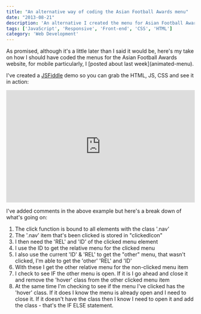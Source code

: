 ```yaml
---
title: "An alternative way of coding the Asian Football Awards menu"
date: "2013-08-21"
description: 'An alternative I created the menu for Asian Football Awards website'
tags: ['JavaScript', 'Responsive', 'Front-end', 'CSS', 'HTML']
category: 'Web Development'
---
```


<p class="introduction">As promised, although it's a little later than I said it would be, here's my take on how I should have coded the menus for the Asian Football Awards website, for mobile particularly, I [posted about last week](animated-menu).</p>

I've created a [JSFiddle](https://jsfiddle.net/scriptedpixels/LtCk7) demo so you can grab the HTML, JS, CSS and see it in action:

<iframe width="100%" height="300" src="https://jsfiddle.net/scriptedpixels/LtCk7/embedded/result,js,html,css/" allowfullscreen="allowfullscreen" frameborder="0"></iframe>

I've added comments in the above example but here's a break down of what's going on:

1. The click function is bound to all elements with the class '.nav'
2. The '.nav' item that's been clicked is stored in "clickedIcon"
3. I then need the 'REL' and 'ID' of the clicked menu element
4. I use the ID to get the relative menu for the clicked menu
5. I also use the current 'ID' & 'REL' to get the "other" menu, that wasn't clicked, I'm able to get the 'other' 'REL' and 'ID'
6. With these I get the other relative menu for the non-clicked menu item
7. I check to see IF the other menu is open. If it is I go ahead and close it and remove the 'hover' class from the other clicked menu item
8. At the same time I'm checking to see if the menu I've clicked has the 'hover' class. If it does I know the menu is already open and I need to close it. If it doesn't have the class then I know I need to open it and add the class - that's the IF ELSE statement.
